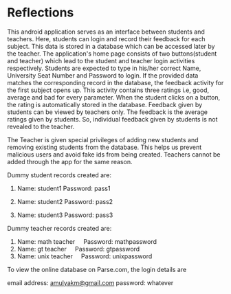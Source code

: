# Reflections

This android application serves as an interface between students and teachers. Here, students can login and record their feedback for each subject.  This data is stored in a database which can be accessed later by the teacher. The application's home page consists of two buttons(student and teacher) which lead to the student and teacher login activities respectively. Students are expected to type in his/her correct Name, University Seat Number and Password to login. If the provided data matches the corresponding record in the database, the feedback activity for the first subject opens up. This activity contains three ratings i.e, good, average and bad for every parameter. When the student clicks on a button, the rating is automatically stored in the database. 
Feedback given by students can be viewed by teachers only. The feedback is the average ratings given by students. So, individual feedback given by students is not revealed to the teacher. 

   The Teacher is given special privileges of adding new students and removing existing students from the database. This helps us prevent malicious users and avoid fake ids from being created. Teachers cannot be added through the app for the same reason.

Dummy student records created are:

1. Name: student1
   Password:  pass1

2. Name: student2
   Password:  pass2

3. Name: student3
   Password:  pass3

Dummy teacher records created are:

1. Name: math teacher
    Password: mathpassword
           
2. Name: gt teacher
    Password: gtpassword
           
3. Name: unix teacher
    Password: unixpassword


To view the online database on Parse.com, the login details are

email address: amulyakm@gmail.com
password: whatever
